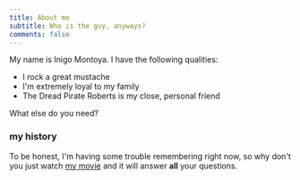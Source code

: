```yaml
---
title: About me
subtitle: Who is the guy, anyways?
comments: false
---
```


My name is Inigo Montoya. I have the following qualities:

- I rock a great mustache
- I'm extremely loyal to my family
- The Dread Pirate Roberts is my close, personal friend

What else do you need?

### my history

To be honest, I'm having some trouble remembering right now, so why don't you just watch [my movie](http://en.wikipedia.org/wiki/The_Princess_Bride_%28film%29) and it will answer **all** your questions.
